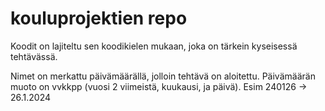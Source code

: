 # kouluprojektien repo

Koodit on lajiteltu sen koodikielen mukaan, joka on tärkein kyseisessä tehtävässä.

Nimet on merkattu päivämäärällä, jolloin tehtävä on aloitettu. Päivämäärän muoto on vvkkpp (vuosi 2 viimeistä, kuukausi, ja päivä). Esim 240126 -> 26.1.2024
